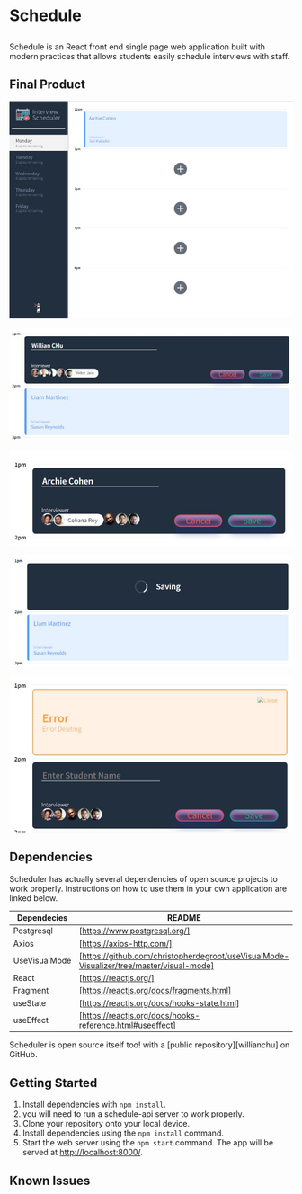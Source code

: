 # Schedule
## 

Schedule is an React front end single page web application built with modern practices that allows students easily schedule interviews with staff.

## Final Product

!["Main Page"](https://github.com/willianchu/scheduler/blob/master/imgs/main.jpg)

!["create"](https://github.com/willianchu/scheduler/blob/master/imgs/insert.jpg)

!["edit"](https://github.com/willianchu/scheduler/blob/master/imgs/edit.jpg)

!["saving"](https://github.com/willianchu/scheduler/blob/master/imgs/saving.jpg)

!["Catching Error"](https://github.com/willianchu/scheduler/blob/master/imgs/error.jpg)

## Dependencies

Scheduler has actually several dependencies of open source projects to work properly.
Instructions on how to use them in your own application are linked below.

| Dependecies | README |
| ------ | ------ |
| Postgresql| [https://www.postgresql.org/] |
| Axios| [https://axios-http.com/] |
| UseVisualMode | [https://github.com/christopherdegroot/useVisualMode-Visualizer/tree/master/visual-mode] |
| React | [https://reactjs.org/] |
| Fragment | [https://reactjs.org/docs/fragments.html] |
| useState | [https://reactjs.org/docs/hooks-state.html] |
| useEffect | [https://reactjs.org/docs/hooks-reference.html#useeffect] |

Scheduler is open source itself too! with a [public repository][willianchu]
 on GitHub.

## Getting Started

1. Install dependencies with `npm install`.
2. you will need to run a schedule-api server to work properly.
2. Clone your repository onto your local device.
3. Install dependencies using the `npm install` command.
4. Start the web server using the `npm start` command. The app will be served at <http://localhost:8000/>.

## Known Issues
 


